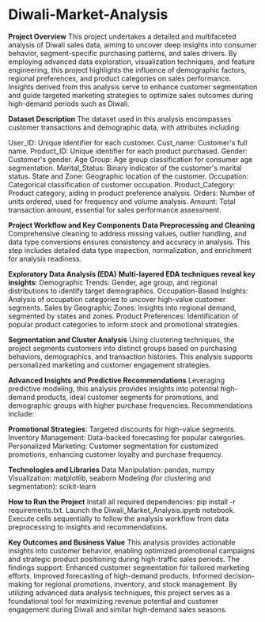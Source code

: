 # Diwali-Market-Analysis

**Project Overview**
This project undertakes a detailed and multifaceted analysis of Diwali sales data, aiming to uncover deep insights into consumer behavior, segment-specific purchasing patterns, and sales drivers. By employing advanced data exploration, visualization techniques, and feature engineering, this project highlights the influence of demographic factors, regional preferences, and product categories on sales performance. Insights derived from this analysis serve to enhance customer segmentation and guide targeted marketing strategies to optimize sales outcomes during high-demand periods such as Diwali.

**Dataset Description**
The dataset used in this analysis encompasses customer transactions and demographic data, with attributes including:

User_ID: Unique identifier for each customer.
Cust_name: Customer's full name.
Product_ID: Unique identifier for each product purchased.
Gender: Customer's gender.
Age Group: Age group classification for consumer age segmentation.
Marital_Status: Binary indicator of the customer's marital status.
State and Zone: Geographic location of the customer.
Occupation: Categorical classification of customer occupation.
Product_Category: Product category, aiding in product preference analysis.
Orders: Number of units ordered, used for frequency and volume analysis.
Amount: Total transaction amount, essential for sales performance assessment.

**Project Workflow and Key Components**
**Data Preprocessing and Cleaning**
Comprehensive cleaning to address missing values, outlier handling, and data type conversions ensures consistency and accuracy in analysis. This step includes detailed data type inspection, normalization, and enrichment for analysis readiness.

**Exploratory Data Analysis (EDA)**
**Multi-layered EDA techniques reveal key insights**:
Demographic Trends: Gender, age group, and regional distributions to identify target demographics.
Occupation-Based Insights: Analysis of occupation categories to uncover high-value customer segments.
Sales by Geographic Zones: Insights into regional demand, segmented by states and zones.
Product Preferences: Identification of popular product categories to inform stock and promotional strategies.

**Segmentation and Cluster Analysis**
Using clustering techniques, the project segments customers into distinct groups based on purchasing behaviors, demographics, and transaction histories. This analysis supports personalized marketing and customer engagement strategies.

**Advanced Insights and Predictive Recommendations**
Leveraging predictive modeling, this analysis provides insights into potential high-demand products, ideal customer segments for promotions, and demographic groups with higher purchase frequencies. Recommendations include:

**Promotional Strategies**: Targeted discounts for high-value segments.
Inventory Management: Data-backed forecasting for popular categories.
Personalized Marketing: Customer segmentation for customized promotions, enhancing customer loyalty and purchase frequency.

**Technologies and Libraries**
Data Manipulation: pandas, numpy
Visualization: matplotlib, seaborn
Modeling (for clustering and segmentation): scikit-learn

**How to Run the Project**
Install all required dependencies: pip install -r requirements.txt.
Launch the Diwali_Market_Analysis.ipynb notebook.
Execute cells sequentially to follow the analysis workflow from data preprocessing to insights and recommendations.

**Key Outcomes and Business Value**
This analysis provides actionable insights into customer behavior, enabling optimized promotional campaigns and strategic product positioning during high-traffic sales periods. The findings support:
Enhanced customer segmentation for tailored marketing efforts.
Improved forecasting of high-demand products.
Informed decision-making for regional promotions, inventory, and stock management.
By utilizing advanced data analysis techniques, this project serves as a foundational tool for maximizing revenue potential and customer engagement during Diwali and similar high-demand sales seasons.

